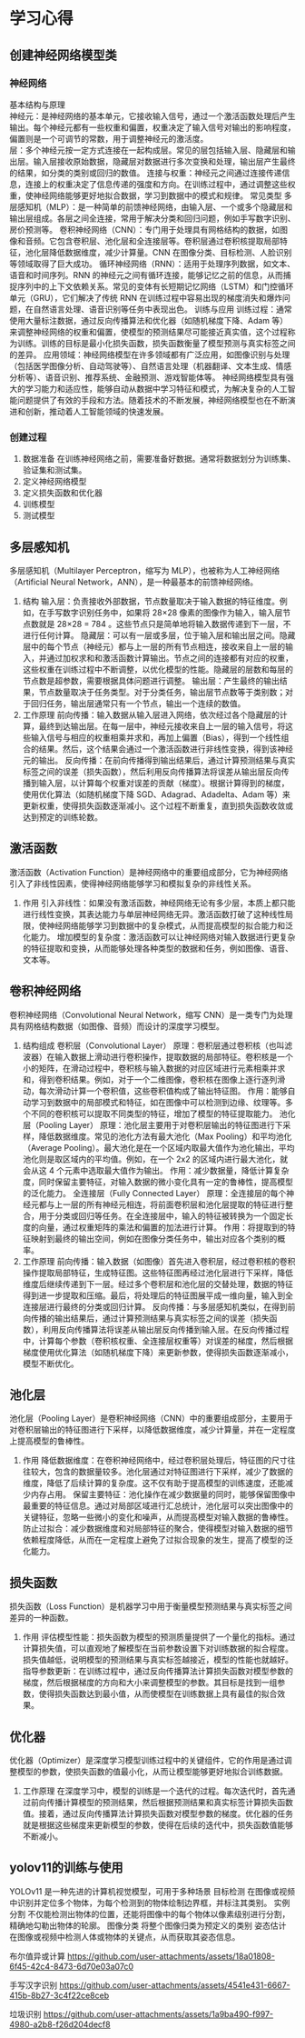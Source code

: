 # 学习心得
## 创建神经网络模型类
### 神经网络
基本结构与原理                                                                                                        
神经元：是神经网络的基本单元，它接收输入信号，通过一个激活函数处理后产生输出。每个神经元都有一些权重和偏置，权重决定了输入信号对输出的影响程度，偏置则是一个可调节的常数，用于调整神经元的激活度。                                                                                                                    
层：多个神经元按一定方式连接在一起构成层。常见的层包括输入层、隐藏层和输出层。输入层接收原始数据，隐藏层对数据进行多次变换和处理，输出层产生最终的结果，如分类的类别或回归的数值。
连接与权重：神经元之间通过连接传递信息，连接上的权重决定了信息传递的强度和方向。在训练过程中，通过调整这些权重，使神经网络能够更好地拟合数据，学习到数据中的模式和规律。
常见类型
多层感知机（MLP）：是一种简单的前馈神经网络，由输入层、一个或多个隐藏层和输出层组成。各层之间全连接，常用于解决分类和回归问题，例如手写数字识别、房价预测等。
卷积神经网络（CNN）：专门用于处理具有网格结构的数据，如图像和音频。它包含卷积层、池化层和全连接层等。卷积层通过卷积核提取局部特征，池化层降低数据维度，减少计算量。CNN 在图像分类、目标检测、人脸识别等领域取得了巨大成功。
循环神经网络（RNN）：适用于处理序列数据，如文本、语音和时间序列。RNN 的神经元之间有循环连接，能够记忆之前的信息，从而捕捉序列中的上下文依赖关系。常见的变体有长短期记忆网络（LSTM）和门控循环单元（GRU），它们解决了传统 RNN 在训练过程中容易出现的梯度消失和爆炸问题，在自然语言处理、语音识别等任务中表现出色。
训练与应用
训练过程：通常使用大量标注数据，通过反向传播算法和优化器（如随机梯度下降、Adam 等）来调整神经网络的权重和偏置，使模型的预测结果尽可能接近真实值，这个过程称为训练。训练的目标是最小化损失函数，损失函数衡量了模型预测与真实标签之间的差异。
应用领域：神经网络模型在许多领域都有广泛应用，如图像识别与处理（包括医学图像分析、自动驾驶等）、自然语言处理（机器翻译、文本生成、情感分析等）、语音识别、推荐系统、金融预测、游戏智能体等。
神经网络模型具有强大的学习能力和适应性，能够自动从数据中学习特征和模式，为解决复杂的人工智能问题提供了有效的手段和方法。随着技术的不断发展，神经网络模型也在不断演进和创新，推动着人工智能领域的快速发展。
### 创建过程
1. 数据准备
在训练神经网络之前，需要准备好数据。通常将数据划分为训练集、验证集和测试集。
2. 定义神经网络模型
3. 定义损失函数和优化器
4. 训练模型
5. 测试模型
## 多层感知机
多层感知机（Multilayer Perceptron，缩写为 MLP），也被称为人工神经网络（Artificial Neural Network，ANN），是一种最基本的前馈神经网络。
1. 结构
输入层：负责接收外部数据，节点数量取决于输入数据的特征维度。例如，在手写数字识别任务中，如果将 28×28 像素的图像作为输入，输入层节点数就是 28×28 = 784 。这些节点只是简单地将输入数据传递到下一层，不进行任何计算。
隐藏层：可以有一层或多层，位于输入层和输出层之间。隐藏层中的每个节点（神经元）都与上一层的所有节点相连，接收来自上一层的输入，并通过加权求和和激活函数计算输出。节点之间的连接都有对应的权重，这些权重在训练过程中不断调整，以优化模型的性能。隐藏层的层数和每层的节点数是超参数，需要根据具体问题进行调整。
输出层：产生最终的输出结果，节点数量取决于任务类型。对于分类任务，输出层节点数等于类别数；对于回归任务，输出层通常只有一个节点，输出一个连续的数值。
2. 工作原理
前向传播：输入数据从输入层进入网络，依次经过各个隐藏层的计算，最终到达输出层。在每一层中，神经元接收来自上一层的输入信号，将这些输入信号与相应的权重相乘并求和，再加上偏置（Bias），得到一个线性组合的结果。然后，这个结果会通过一个激活函数进行非线性变换，得到该神经元的输出。
反向传播：在前向传播得到输出结果后，通过计算预测结果与真实标签之间的误差（损失函数），然后利用反向传播算法将误差从输出层反向传播到输入层，以计算每个权重对误差的贡献（梯度）。根据计算得到的梯度，使用优化算法（如随机梯度下降 SGD、Adagrad、Adadelta、Adam 等）来更新权重，使得损失函数逐渐减小。这个过程不断重复，直到损失函数收敛或达到预定的训练轮数。
## 激活函数
激活函数（Activation Function）是神经网络中的重要组成部分，它为神经网络引入了非线性因素，使得神经网络能够学习和模拟复杂的非线性关系。
1. 作用
引入非线性：如果没有激活函数，神经网络无论有多少层，本质上都只能进行线性变换，其表达能力与单层神经网络无异。激活函数打破了这种线性局限，使神经网络能够学习到数据中的复杂模式，从而提高模型的拟合能力和泛化能力。
增加模型的复杂度：激活函数可以让神经网络对输入数据进行更复杂的特征提取和变换，从而能够处理各种类型的数据和任务，例如图像、语音、文本等。
## 卷积神经网络
卷积神经网络（Convolutional Neural Network，缩写 CNN）是一类专门为处理具有网格结构数据（如图像、音频）而设计的深度学习模型。
1. 结构组成
卷积层（Convolutional Layer）
原理：卷积层通过卷积核（也叫滤波器）在输入数据上滑动进行卷积操作，提取数据的局部特征。卷积核是一个小的矩阵，在滑动过程中，卷积核与输入数据的对应区域进行元素相乘并求和，得到卷积结果。例如，对于一个二维图像，卷积核在图像上逐行逐列滑动，每次滑动计算一个卷积值，这些卷积值构成了输出特征图。
作用：能够自动学习到数据中的局部模式和特征，如在图像中可以检测到边缘、纹理等。多个不同的卷积核可以提取不同类型的特征，增加了模型的特征提取能力。
池化层（Pooling Layer）
原理：池化层主要用于对卷积层输出的特征图进行下采样，降低数据维度。常见的池化方法有最大池化（Max Pooling）和平均池化（Average Pooling）。最大池化是在一个区域内取最大值作为池化输出，平均池化则是取区域内的平均值。例如，在一个 2x2 的区域内进行最大池化，就会从这 4 个元素中选取最大值作为输出。
作用：减少数据量，降低计算复杂度，同时保留主要特征，对输入数据的微小变化具有一定的鲁棒性，提高模型的泛化能力。
全连接层（Fully Connected Layer）
原理：全连接层的每个神经元都与上一层的所有神经元相连，将前面卷积层和池化层提取的特征进行整合，用于分类或回归等任务。在全连接层中，输入的特征被转换为一个固定长度的向量，通过权重矩阵的乘法和偏置的加法进行计算。
作用：将提取到的特征映射到最终的输出空间，例如在图像分类任务中，输出对应各个类别的概率。
2. 工作原理
前向传播：输入数据（如图像）首先进入卷积层，经过卷积核的卷积操作提取局部特征，生成特征图。这些特征图再经过池化层进行下采样，降低维度后继续传递到下一层。经过多个卷积层和池化层的交替处理，数据的特征得到进一步提取和压缩。最后，将处理后的特征图展平成一维向量，输入到全连接层进行最终的分类或回归计算。
反向传播：与多层感知机类似，在得到前向传播的输出结果后，通过计算预测结果与真实标签之间的误差（损失函数），利用反向传播算法将误差从输出层反向传播到输入层。在反向传播过程中，计算每个参数（卷积核权重、全连接层权重等）对误差的梯度，然后根据梯度使用优化算法（如随机梯度下降）来更新参数，使得损失函数逐渐减小，模型不断优化。
## 池化层
池化层（Pooling Layer）是卷积神经网络（CNN）中的重要组成部分，主要用于对卷积层输出的特征图进行下采样，以降低数据维度，减少计算量，并在一定程度上提高模型的鲁棒性。
1. 作用
降低数据维度：在卷积神经网络中，经过卷积层处理后，特征图的尺寸往往较大，包含的数据量较多。池化层通过对特征图进行下采样，减少了数据的维度，降低了后续计算的复杂度。这不仅有助于提高模型的训练速度，还能减少内存占用。
保留主要特征：池化操作在减少数据量的同时，能够保留图像中最重要的特征信息。通过对局部区域进行汇总统计，池化层可以突出图像中的关键特征，忽略一些微小的变化和噪声，从而提高模型对输入数据的鲁棒性。
防止过拟合：减少数据维度和对局部特征的聚合，使得模型对输入数据的细节依赖程度降低，从而在一定程度上避免了过拟合现象的发生，提高了模型的泛化能力。
## 损失函数
损失函数（Loss Function）是机器学习中用于衡量模型预测结果与真实标签之间差异的一种函数。
1. 作用
评估模型性能：损失函数为模型的预测质量提供了一个量化的指标。通过计算损失值，可以直观地了解模型在当前参数设置下对训练数据的拟合程度。损失值越低，说明模型的预测结果与真实标签越接近，模型的性能也就越好。
指导参数更新：在训练过程中，通过反向传播算法计算损失函数对模型参数的梯度，然后根据梯度的方向和大小来调整模型的参数。其目标是找到一组参数，使得损失函数达到最小值，从而使模型在训练数据上具有最佳的拟合效果。
## 优化器
优化器（Optimizer）是深度学习模型训练过程中的关键组件，它的作用是通过调整模型的参数，使损失函数的值最小化，从而让模型能够更好地拟合训练数据。
1. 工作原理
在深度学习中，模型的训练是一个迭代的过程。每次迭代时，首先通过前向传播计算模型的预测结果，然后根据预测结果和真实标签计算损失函数值。接着，通过反向传播算法计算损失函数对模型参数的梯度。优化器的任务就是根据这些梯度来更新模型的参数，使得在后续的迭代中，损失函数值能够不断减小。
## yolov11的训练与使用
YOLOv11 是一种先进的计算机视觉模型，可用于多种场景
目标检测
在图像或视频中识别并定位多个物体，为每个检测到的物体绘制边界框，并标注其类别。
实例分割
不仅能检测出物体的位置，还能将图像中的每个物体以像素级别进行分割，精确地勾勒出物体的轮廓。
图像分类
将整个图像归类为预定义的类别
姿态估计
在图像或视频中检测人体或物体的关键点，从而获取其姿态信息。




布尔值异或计算
https://github.com/user-attachments/assets/18a01808-6f45-42c4-8473-6d70e03a07c0

手写汉字识别
https://github.com/user-attachments/assets/4541e431-6667-415b-8b27-3c4f22ce8ceb

垃圾识别
https://github.com/user-attachments/assets/1a9ba490-f997-4980-a2b8-f26d204decf8




